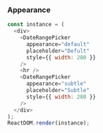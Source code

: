 ### Appearance

<!--start-code-->

```js
const instance = (
  <div>
    <DateRangePicker
      appearance="default"
      placeholder="Defult"
      style={{ width: 280 }}
    />
    <hr />
    <DateRangePicker
      appearance="subtle"
      placeholder="Subtle"
      style={{ width: 280 }}
    />
  </div>
);
ReactDOM.render(instance);
```

<!--end-code-->
